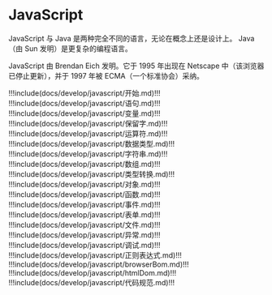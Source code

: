 # JavaScript

JavaScript 与 Java 是两种完全不同的语言，无论在概念上还是设计上。
Java（由 Sun 发明）是更复杂的编程语言。

JavaScript 由 Brendan Eich 发明。它于 1995 年出现在 Netscape 中（该浏览器已停止更新），并于 1997 年被 ECMA（一个标准协会）采纳。

<!-- prettier-ignore-start -->
!!!include(docs/develop/javascript/开始.md)!!!
!!!include(docs/develop/javascript/语句.md)!!!
!!!include(docs/develop/javascript/变量.md)!!!
!!!include(docs/develop/javascript/保留字.md)!!!
!!!include(docs/develop/javascript/运算符.md)!!!
!!!include(docs/develop/javascript/数据类型.md)!!!
!!!include(docs/develop/javascript/字符串.md)!!!
!!!include(docs/develop/javascript/数组.md)!!!
!!!include(docs/develop/javascript/类型转换.md)!!!
!!!include(docs/develop/javascript/对象.md)!!!
!!!include(docs/develop/javascript/函数.md)!!!
!!!include(docs/develop/javascript/事件.md)!!!
!!!include(docs/develop/javascript/表单.md)!!!
!!!include(docs/develop/javascript/文件.md)!!!
!!!include(docs/develop/javascript/异常.md)!!!
!!!include(docs/develop/javascript/调试.md)!!!
!!!include(docs/develop/javascript/正则表达式.md)!!!
!!!include(docs/develop/javascript/browserBom.md)!!!
!!!include(docs/develop/javascript/htmlDom.md)!!!
!!!include(docs/develop/javascript/代码规范.md)!!!
<!-- prettier-ignore-end -->
